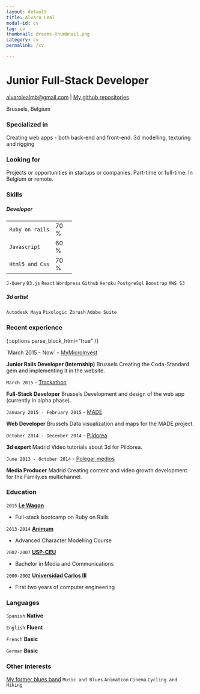 ```yaml
---
layout: default
title: Alvaro Leal
modal-id: cv
tag: cv
thumbnail: dreams-thumbnail.png
category: cv
permalink: /cv

---
```

# Junior Full-Stack Developer

<div id="webaddress">
<a href="mailto:alvarolealmb@gmail.com" target="_blank">alvarolealmb@gmail.com</a>
| <a href="https://github.com/bluesmile82" target="_blank">My github repositories</a>
</div>

Brussels, Belgium

### Specialized in

Creating web apps - both back-end and front-end. 3d modelling, texturing and rigging

### Looking for

Projects or opportunities in startups or companies. Part-time or full-time. In Belgium or remote.

### Skills



##### Developer

<table>
  <tr>
    <td><code>Ruby on rails</code></td>
    <td class="p-container"><div class="progress"><div class="progress-bar" role="progressbar" aria-valuenow="70" aria-valuemin="0" aria-valuemax="100" style="width: 70%;">70%</div></div></td>
  </tr>
<tr>
    <td><code>Javascript</code></td>
    <td class="p-container"><div class="progress"><div class="progress-bar" role="progressbar" aria-valuenow="70" aria-valuemin="0" aria-valuemax="100" style="width: 60%;">60%</div></div></td>
  </tr>
<tr>
    <td><code>Html5 and Css</code></td>
    <td class="p-container"><div class="progress"><div class="progress-bar" role="progressbar" aria-valuenow="70" aria-valuemin="0" aria-valuemax="100" style="width: 70%;">70%</div></div></td>
  </tr>
</table>


`J-Query`
`D3.js`
`React`
`Wordpress`
`Github`
`Heroku`
`PostgreSql`
`Boostrap`
`AWS S3`

##### 3d artist

`Autodesk Maya`
`Pixologic Zbrush`
`Adobe Suite`

### Recent experience
{::options parse_block_html="true" /}

<div id="recent_experience">
  `March 2015 - Now` -
  <a href="https://www.mymicroinvest.com/" target="_blank"> MyMicroInvest </a>

  __Junior Rails Developer (Internship)__ Brussels
  Creating the Coda-Standard gem and implementing it in the website.

  `March 2015` -
  <a href="http://trackathon.org/" target="_blank"> Trackathon </a>

  __Full-Stack Developer__ Brussels
  Development and design of the web app (currently in alpha phase).

  `January 2015 - February 2015` -
  <a href="http://madenetwork.org/" target="_blank"> MADE </a>

  __Web Developer__ Brussels
  Data visualization and maps for the MADE project.

  `October 2014 - December 2014` -
  <a href="http://pildorea.com/" target="_blank"> Pildorea </a>

  __3d expert__ Madrid
  Video tutorials about 3d for Pildorea.

  `June 2013 - October 2014` -
  <a href="http://www.familyes.tv/" target="_blank"> Polegar medios </a>

  __Media Producer__ Madrid
  Creating content and video growth development for the Family.es multichannel.
</div>

### Education

`2015`
<a href="http://www.hackalux.be/" target="_blank">__Le Wagon__</a>
- Full-stack bootcamp on Ruby on Rails

`2013-2014`
<a href="http://www.animum3d.com/" target="_blank">__Animum__</a>
- Advanced Character Modelling Course

`2002-2007`
<a href="http://www.uspceu.com/" target="_blank">__USP-CEU__</a>
- Bachelor in Media and Communications

`2000-2002`
<a href="http://www.uc3m.es/" target="_blank">__Universidad Carlos III__</a>
- First two years of computer engineering


### Languages

`Spanish`
__Native__

`English`
__Fluent__

`French`
__Basic__

`German`
__Basic__

### Other interests

<a href="https://play.spotify.com/artist/5SrybEcDitj14zk8cg8gEi" target="_blank" >My former blues band</a>
`Music and Blues`
`Animation`
`Cinema`
`Cycling and Hiking`

